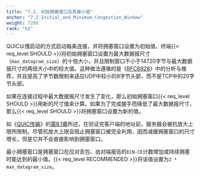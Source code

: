 ```yaml
---
title: "7.2. 初始拥塞窗口及其最小值"
anchor: "7.2_Initial_and_Minimum_Congestion_Window"
weight: 7200
rank: "h2"
---
```


QUIC以慢启动的方式启动每条连接，并将拥塞窗口设置为初始值。终端{{< req_level SHOULD >}}将初始拥塞窗口设置为最大数据报尺寸（`max_datagram_size`）的十倍大小，并且限制窗口不小于14720字节与最大数据报尺寸的两倍大小中的较大值。这种做法遵循的是《[RFC6928](https://www.rfc-editor.org/info/rfc6928)》中的分析与推荐，并且提高了字节数限制来适应UDP中较小的8字节头部，而不是TCP中的20字节头部。

如果在连接过程中最大数据报尺寸发生了变化，那么初始拥塞窗口{{< req_level SHOULD >}}用新的尺寸值来计算。如果为了完成握手而降低了最大数据报尺寸，那么{{< req_level SHOULD >}}将拥塞窗口设置为新的值。

如《[QUIC传输](../RFC9000_Chinese_Translation)》的[第8.1章](../RFC9000_Chinese_Translation/#8.1_Address_Validation_during_Connection_Establishment)所述，在验证完客户端的地址前，服务器会被抗放大上限所限制。尽管抗放大上限会阻止拥塞窗口被完全利用，因而减缓拥塞窗口的尺寸增长，但是它并不会直接影响到拥塞窗口。

最小拥塞窗口是拥塞窗口在应对丢包、由对端报告的`ECN-CE`计数增加或持续拥塞时能达到的最小值。{{< req_level RECOMMENDED >}}将该值设置为`2 * max_datagram_size`。
